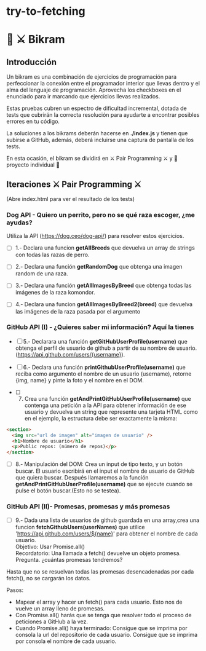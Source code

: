 # try-to-fetching

# :european_castle: :crossed_swords: Bikram

## Introducción

Un bikram es una combinación de ejercicios de programación para perfeccionar la conexión entre el programador interior que llevas dentro y el alma del lenguaje de programación. Aprovecha los checkboxes en el enunciado para ir marcando que ejercicios llevas realizados.

Estas pruebas cubren un espectro de dificultad incremental, dotada de tests que cubrirán la correcta resolución para ayudarte a encontrar posibles errores en tu código.

La soluciones a los bikrams deberán hacerse en **./index.js** y tienen que subirse a GitHub, además, deberá incluirse una captura de pantalla de los tests.

En esta ocasión, el bikram se dividirá en :crossed_swords: Pair Programming :crossed_swords: y :european_castle: proyecto individual :european_castle:

## Iteraciones :crossed_swords: Pair Programming :crossed_swords:

(Abre index.html para ver el resultado de los tests)

### Dog API - Quiero un perrito, pero no se qué raza escoger, ¿me ayudas?

Utiliza la API (https://dog.ceo/dog-api/) para resolver estos ejercicios.

- [ ] 1.- Declara una funcion **getAllBreeds** que devuelva un array de strings con todas las razas de perro.

- [ ] 2.- Declara una función **getRandomDog** que obtenga una imagen random de una raza.

- [ ] 3.- Declara una función **getAllImagesByBreed** que obtenga todas las imágenes de la raza komondor.

- [ ] 4.- Declara una funcion **getAllImagesByBreed2(breed)** que devuelva las imágenes de la raza pasada por el argumento

### GitHub API (I) - ¿Quieres saber mi información? Aquí la tienes

- [ ] 5.- Declarara una función **getGitHubUserProfile(username)** que obtenga el perfil de usuario de github a partir de su nombre de usuario. (https://api.github.com/users/{username}).

- [ ] 6.- Declara una función **printGithubUserProfile(username)** que reciba como argumento el nombre de un usuario (username), retorne {img, name} y pinte la foto y el nombre en el DOM.

- [ ] 7. Crea una función **getAndPrintGitHubUserProfile(username)** que contenga una petición a la API para obtener información de ese usuario y devuelva un string que represente una tarjeta HTML como en el ejemplo, la estructura debe ser exactamente la misma:

```html
<section>
  <img src="url de imagen" alt="imagen de usuario" />
  <h1>Nombre de usuario</h1>
  <p>Public repos: (número de repos)</p>
</section>
```

- [ ] 8.- Manipulación del DOM: Crea un input de tipo texto, y un botón buscar. El usuario escribirá en el input el nombre de usuario de GitHub que quiera buscar. Después llamaremos a la función **getAndPrintGitHubUserProfile(username)** que se ejecute cuando se pulse el botón buscar.(Esto no se testea).

### GitHub API (II)- Promesas, promesas y más promesas

- [ ] 9.- Dada una lista de usuarios de github guardada en una array,crea una funcion **fetchGithubUsers(userNames)** que utilice 'https://api.github.com/users/${name}' para obtener el nombre de cada usuario. \
      Objetivo: Usar Promise.all()\
      Recordatorio: Una llamada a fetch() devuelve un objeto promesa.\
      Pregunta. ¿cuántas promesas tendremos?

Hasta que no se resuelvan todas las promesas desencadenadas por cada fetch(), no se cargarán los datos.

Pasos:

- Mapear el array y hacer un fetch() para cada usuario. Esto nos de vuelve un array lleno de promesas.
- Con Promise.all() harás que se tenga que resolver todo el proceso de peticiones a GitHub a la vez.
- Cuando Promise.all() haya terminado:
  Consigue que se imprima por consola la url del repositorio de cada usuario.
  Consigue que se imprima por consola el nombre de cada usuario.
